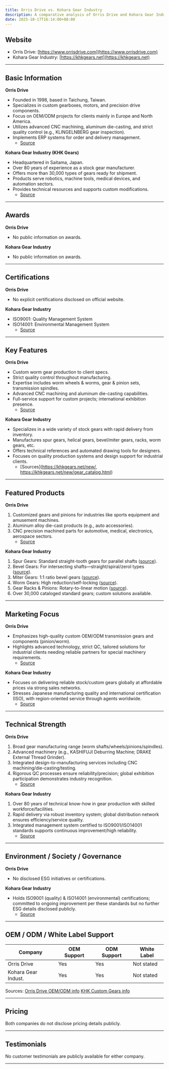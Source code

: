 ```yaml
---
title: Orris Drive vs. Kohara Gear Industry
description: A comparative analysis of Orris Drive and Kohara Gear Industry in the machine parts manufacturing sector.
date: 2025-10-17T16:14:00+08:00
---
```


## Website
- Orris Drive: [https://www.orrisdrive.com](https://www.orrisdrive.com)
- Kohara Gear Industry: [https://khkgears.net](https://khkgears.net)

---

## Basic Information

**Orris Drive**
- Founded in 1998, based in Taichung, Taiwan.
- Specializes in custom gearboxes, motors, and precision drive components.
- Focus on OEM/ODM projects for clients mainly in Europe and North America.
- Utilizes advanced CNC machining, aluminum die-casting, and strict quality control (e.g., KLINGELNBERG gear inspection).
- Implements ERP systems for order and delivery management.
  - [Source](https://www.orrisdrive.com/msg/about-orris.html)

**Kohara Gear Industry (KHK Gears)**
- Headquartered in Saitama, Japan.
- Over 80 years of experience as a stock gear manufacturer.
- Offers more than 30,000 types of gears ready for shipment.
- Products serve robotics, machine tools, medical devices, and automation sectors.
- Provides technical resources and supports custom modifications.
  - [Source](https://khkgears.net)

---

## Awards

**Orris Drive**
- No public information on awards.

**Kohara Gear Industry**
- No public information on awards.

---

## Certifications

**Orris Drive**
- No explicit certifications disclosed on official website.

**Kohara Gear Industry**
- ISO9001: Quality Management System
- ISO14001: Environmental Management System
  - [Source](https://khkgears.net/new/company-profile.html)

---

## Key Features

**Orris Drive**
- Custom worm gear production to client specs.
- Strict quality control throughout manufacturing.
- Expertise includes worm wheels & worms, gear & pinion sets, transmission spindles.
- Advanced CNC machining and aluminum die-casting capabilities.
- Full-service support for custom projects; international exhibition presence.
  - [Source](https://www.orrisdrive.com/)

**Kohara Gear Industry**
- Specializes in a wide variety of stock gears with rapid delivery from inventory.
- Manufactures spur gears, helical gears, bevel/miter gears, racks, worm gears, etc.
- Offers technical references and automated drawing tools for designers.
- Focuses on quality production systems and design support for industrial clients.
  - [Sources](https://khkgears.net/new/, https://khkgears.net/new/gear_catalog.html)

---

## Featured Products

**Orris Drive**
1. Customized gears and pinions for industries like sports equipment and amusement machines.
2. Aluminum alloy die-cast products (e.g., auto accessories).
3. CNC precision machined parts for automotive, medical, electronics, aerospace sectors.
   - [Source](https://www.orrisdrive.com/oem-products.html)

**Kohara Gear Industry**
1. Spur Gears: Standard straight-tooth gears for parallel shafts ([source](https://khkgears.net/new/spur_gears.html)).
2. Bevel Gears: For intersecting shafts—straight/spiral/zerol types ([source](https://khkgears.net/new/bevel_gears.html)).
3. Miter Gears: 1:1 ratio bevel gears ([source](https://khkgears.net/new/miter_gears.html)).
4. Worm Gears: High reduction/self-locking ([source](https://khkgears.net/new/worm_gear.html)).
5. Gear Racks & Pinions: Rotary-to-linear motion ([source](https://khkgears.net/new/gear_rack.html)).
6. Over 30,000 cataloged standard gears; custom solutions available.

---

## Marketing Focus

**Orris Drive**
- Emphasizes high-quality custom OEM/ODM transmission gears and components (pinion/worm).
- Highlights advanced technology, strict QC, tailored solutions for industrial clients needing reliable partners for special machinery requirements.
  - [Source](https://www.orrisdrive.com/msg/about-orris.html)

**Kohara Gear Industry**
- Focuses on delivering reliable stock/custom gears globally at affordable prices via strong sales networks.
- Stresses Japanese manufacturing quality and international certification (ISO), with region-oriented service through agents worldwide.
  - [Source](https://khkgears.net/about-us/company-profile/)

---

## Technical Strength

**Orris Drive**
1. Broad gear manufacturing range (worm shafts/wheels/pinions/spindles).
2. Advanced machinery (e.g., KASHIFUJI Deburring Machine; DRAKE External Thread Grinder).
3. Integrated design-to-manufacturing services including CNC machining/die-casting/testing.
4. Rigorous QC processes ensure reliability/precision; global exhibition participation demonstrates industry recognition.
   - [Source](https://www.orrisdrive.com)

**Kohara Gear Industry**
1. Over 80 years of technical know-how in gear production with skilled workforce/facilities.
2. Rapid delivery via robust inventory system; global distribution network ensures efficiency/service quality.
3. Integrated management system certified to ISO9001/ISO14001 standards supports continuous improvement/high reliability.
   - [Source](https://khkgears.net/new/company-profile.html)

---

## Environment / Society / Governance

**Orris Drive**
- No disclosed ESG initiatives or certifications.

**Kohara Gear Industry**
- Holds ISO9001 (quality) & ISO14001 (environmental) certifications; committed to ongoing improvement per these standards but no further ESG details disclosed publicly.
  - [Source](https://khkgears.net/new/company-profile.html)

---

## OEM / ODM / White Label Support

| Company            | OEM Support | ODM Support | White Label |
|--------------------|-------------|-------------|-------------|
| Orris Drive        | Yes         | Yes         | Not stated  |
| Kohara Gear Indust.| Yes         | Yes         | Not stated  |

Sources:
[Orris Drive OEM/ODM info](https://www.orrisdrive.com/msg/oem-odm.html)
[KHK Custom Gears info](https://khkgears.net/new/custom-gears.html)

---

## Pricing

Both companies do not disclose pricing details publicly.

---

## Testimonials

No customer testimonials are publicly available for either company.

---